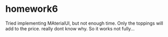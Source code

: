 # homework6

Tried implementing MAterialUI, but not enough time.
Only the toppings will add to the price. really dont know why.
So it works not fully...
